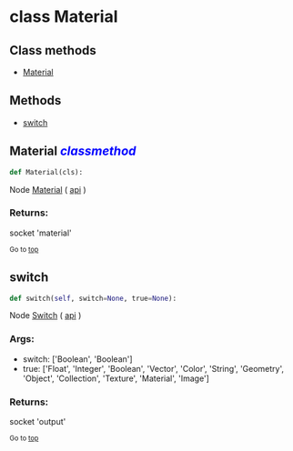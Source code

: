# class Material


## Class methods

- [Material](#Material-classmethod)


## Methods

- [switch](#switch)

## Material <span style="color:blue">*classmethod*</span>

```python
def Material(cls):

```
Node [Material](https://docs.blender.org/manual/en/latest/modeling/geometry_nodes/input/material.html) ( [api](https://docs.blender.org/api/current/bpy.types.GeometryNodeInputMaterial.html) )

### Returns:

  socket 'material'

<sub>Go to [top](#class-Material)</sub>

## switch

```python
def switch(self, switch=None, true=None):

```
Node [Switch](https://docs.blender.org/manual/en/latest/modeling/geometry_nodes/utilities/switch.html) ( [api](https://docs.blender.org/api/current/bpy.types.GeometryNodeSwitch.html) )

### Args:
- switch: ['Boolean', 'Boolean']
- true: ['Float', 'Integer', 'Boolean', 'Vector', 'Color', 'String', 'Geometry', 'Object', 'Collection', 'Texture', 'Material', 'Image']

### Returns:

  socket 'output'

<sub>Go to [top](#class-Material)</sub>

